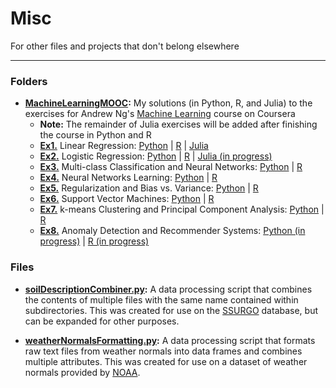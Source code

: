 # Misc
For other files and projects that don't belong elsewhere

---

### Folders

- **[MachineLearningMOOC](https://github.com/JeffMacaluso/Misc/tree/master/MachineLearningMOOC):**  My solutions (in Python, R, and Julia) to the exercises for Andrew Ng's [Machine Learning](https://www.coursera.org/learn/machine-learning) course on Coursera
    - **Note:** The remainder of Julia exercises will be added after finishing the course in Python and R
    - **[Ex1.](https://github.com/JeffMacaluso/Misc/blob/master/MachineLearningMOOC/Ex1.pdf)** Linear Regression: [Python](http://nbviewer.jupyter.org/github/JeffMacaluso/Misc/blob/master/MachineLearningMOOC/Ex1%20Python%20-%20Linear%20Regression.ipynb) | [R](http://nbviewer.jupyter.org/github/JeffMacaluso/Misc/blob/master/MachineLearningMOOC/Ex1%20R%20-%20Linear%20Regression.ipynb) | [Julia](http://nbviewer.jupyter.org/github/JeffMacaluso/Misc/blob/master/MachineLearningMOOC/Ex1%20Julia%20-%20Linear%20Regression.ipynb)
    - **[Ex2.](https://github.com/JeffMacaluso/Misc/blob/master/MachineLearningMOOC/Ex2.pdf)** Logistic Regression: [Python](http://nbviewer.jupyter.org/github/JeffMacaluso/Misc/blob/master/MachineLearningMOOC/Ex2%20Python%20-%20Logistic%20Regression.ipynb) | [R](http://nbviewer.jupyter.org/github/JeffMacaluso/Misc/blob/master/MachineLearningMOOC/Ex2%20R%20-%20Logistic%20Regression.ipynb) | [Julia (in progress)](http://nbviewer.jupyter.org/github/JeffMacaluso/Misc/blob/master/MachineLearningMOOC/Ex2%20Julia%20-%20Logistic%20Regression.ipynb)
    - **[Ex3.](https://github.com/JeffMacaluso/Misc/blob/master/MachineLearningMOOC/Ex3.pdf)** Multi-class Classification and Neural Networks: [Python](http://nbviewer.jupyter.org/github/JeffMacaluso/Misc/blob/master/MachineLearningMOOC/Ex3%20Python%20-%20Multi-class%20Classification%20and%20Neural%20Networks.ipynb) | [R](http://nbviewer.jupyter.org/github/JeffMacaluso/Misc/blob/master/MachineLearningMOOC/Ex3%20R%20-%20Multi-class%20Classification%20and%20Neural%20Networks.ipynb)
    - **[Ex4.](https://github.com/JeffMacaluso/Misc/blob/master/MachineLearningMOOC/Ex4.pdf)** Neural Networks Learning: [Python](http://nbviewer.jupyter.org/github/JeffMacaluso/Misc/blob/master/MachineLearningMOOC/Ex4%20Python%20-%20Neural%20Networks%20Learning.ipynb) | [R](http://nbviewer.jupyter.org/github/JeffMacaluso/Misc/blob/master/MachineLearningMOOC/Ex4%20R%20-%20Neural%20Networks%20Learning.ipynb)
    - **[Ex5.](https://github.com/JeffMacaluso/Misc/blob/master/MachineLearningMOOC/Ex5.pdf)** Regularization and Bias vs. Variance: [Python](http://nbviewer.jupyter.org/github/JeffMacaluso/Misc/blob/master/MachineLearningMOOC/Ex5%20Python%20-%20Regularized%20Linear%20Regression%20and%20Bias%20vs.%20Variance.ipynb) | [R](http://nbviewer.jupyter.org/github/JeffMacaluso/Misc/blob/master/MachineLearningMOOC/Ex5%20R%20-%20Regularized%20Linear%20Regression%20and%20Bias%20vs.%20Variance.ipynb)
    - **[Ex6.](https://github.com/JeffMacaluso/Misc/blob/master/MachineLearningMOOC/Ex6.pdf)** Support Vector Machines: [Python](http://nbviewer.jupyter.org/github/JeffMacaluso/Misc/blob/master/MachineLearningMOOC/Ex6%20Python%20-%20Support%20Vector%20Machines.ipynb) | [R](http://nbviewer.jupyter.org/github/JeffMacaluso/Misc/blob/master/MachineLearningMOOC/Ex6%20R%20-%20Support%20Vector%20Machines.ipynb)
    - **[Ex7.](https://github.com/JeffMacaluso/Misc/blob/master/MachineLearningMOOC/Ex7.pdf)** k-means Clustering and Principal Component Analysis: [Python](http://nbviewer.jupyter.org/github/JeffMacaluso/Misc/blob/master/MachineLearningMOOC/Ex7%20Python%20-%20k-means%20Clustering%20and%20Principal%20Component%20Analysis.ipynb) | [R](http://nbviewer.jupyter.org/github/JeffMacaluso/Misc/blob/master/MachineLearningMOOC/Ex7%20R%20-%20k-means%20Clustering%20and%20Principal%20Component%20Analysis.ipynb)
    - **[Ex8.](https://github.com/JeffMacaluso/Misc/blob/master/MachineLearningMOOC/Ex8.pdf)** Anomaly Detection and Recommender Systems: [Python (in progress)](http://nbviewer.jupyter.org/github/JeffMacaluso/Misc/blob/master/MachineLearningMOOC/Ex8%20Python%20-%20Anomaly%20Detection%20and%20Recommender%20Systems.ipynb) | [R (in progress)](http://nbviewer.jupyter.org/github/JeffMacaluso/Misc/blob/master/MachineLearningMOOC/Ex8%20R%20-%20Anomaly%20Detection%20and%20Recommender%20Systems.ipynb)


### Files

- **[soilDescriptionCombiner.py](https://github.com/JeffMacaluso/Misc/blob/master/soilDescriptionCombiner.py):** A data processing script that combines the contents of multiple files with the same name contained within subdirectories.  This was created for use on the [SSURGO](https://www.nrcs.usda.gov/wps/portal/nrcs/detail/soils/survey/?cid=nrcs142p2_053627) database, but can be expanded for other purposes.

- **[weatherNormalsFormatting.py](https://github.com/JeffMacaluso/Misc/blob/master/weatherNormalsFormatting.py):** A data processing script that formats raw text files from weather normals into data frames and combines multiple attributes.  This was created for use on a dataset of weather normals provided by [NOAA](http://www.noaa.gov/).